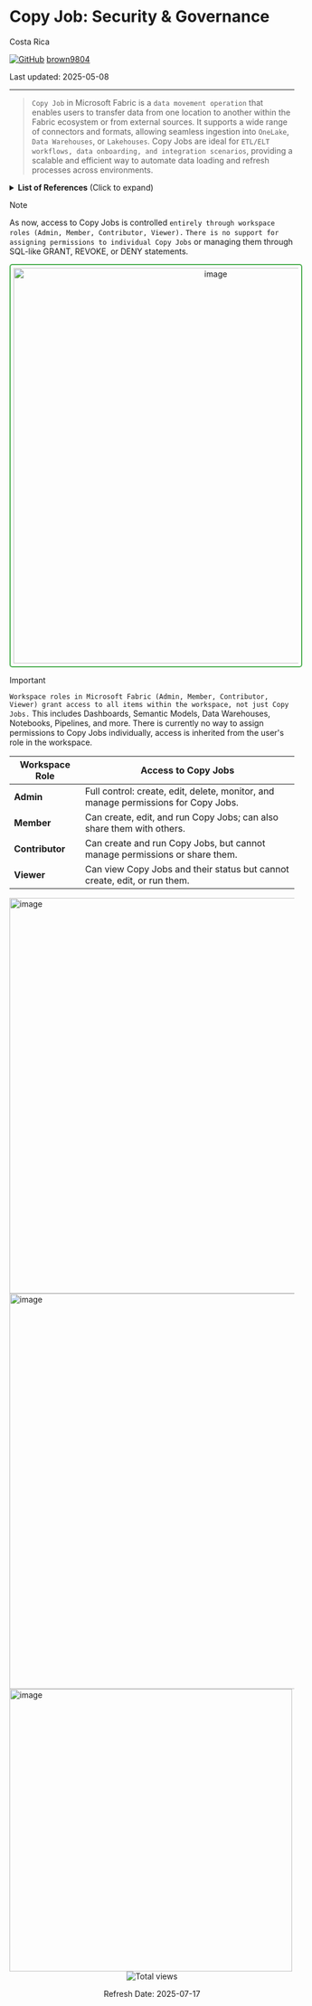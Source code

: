 # Copy Job: Security \& Governance

Costa Rica

[![GitHub](https://img.shields.io/badge/--181717?logo=github&logoColor=ffffff)](https://github.com/)
[brown9804](https://github.com/brown9804)

Last updated: 2025-05-08

------------------------------------------

> `Copy Job` in Microsoft Fabric is a `data movement operation` that enables users to transfer data from one location to another within the Fabric ecosystem or from external sources. It supports a wide range of connectors and formats, allowing seamless ingestion into `OneLake`, `Data Warehouses`, or `Lakehouses`. Copy Jobs are ideal for `ETL/ELT workflows, data onboarding, and integration scenarios`, providing a scalable and efficient way to automate data loading and refresh processes across environments.

<details>
<summary><b>List of References</b> (Click to expand)</summary>

- [What is the Copy job in Data Factory for Microsoft Fabric?](https://learn.microsoft.com/en-us/fabric/data-factory/what-is-copy-job)
- [Learn how to create a Copy job in Data Factory for Microsoft Fabric](https://learn.microsoft.com/en-us/fabric/data-factory/create-copy-job)

</details>

> [!NOTE]
> As now, access to Copy Jobs is controlled `entirely through workspace roles (Admin, Member, Contributor, Viewer).`
> `There is no support for assigning permissions to individual Copy Jobs` or managing them through SQL-like GRANT, REVOKE, or DENY statements.

<div align="center">
  <img width="700" alt="image" src="https://github.com/user-attachments/assets/6f7d1d11-733a-492f-b63e-0da371908e35" style="border: 2px solid #4CAF50; border-radius: 5px; padding: 5px;"/>
</div>

> [!IMPORTANT]
> `Workspace roles in Microsoft Fabric (Admin, Member, Contributor, Viewer) grant access to all items within the workspace, not just Copy Jobs.` This includes Dashboards,
> Semantic Models, Data Warehouses, Notebooks, Pipelines, and more. There is currently no way to assign permissions to Copy Jobs individually, access is inherited from the user's role in the workspace.

| **Workspace Role** | **Access to Copy Jobs**                                                                 |
|--------------------|------------------------------------------------------------------------------------------|
| **Admin**          | Full control: create, edit, delete, monitor, and manage permissions for Copy Jobs.       |
| **Member**         | Can create, edit, and run Copy Jobs; can also share them with others.                    |
| **Contributor**    | Can create and run Copy Jobs, but cannot manage permissions or share them.               |
| **Viewer**         | Can view Copy Jobs and their status but cannot create, edit, or run them.                |

<img width="700" alt="image" src="https://github.com/user-attachments/assets/93ccd9f1-a650-4663-a631-3b2b20434cae" />

<img width="700" alt="image" src="https://github.com/user-attachments/assets/ce0bcfe1-cce2-45e9-81ee-c58e89a7f089" />

<img width="500" alt="image" src="https://github.com/user-attachments/assets/097cb406-b4c8-4d49-88c2-6d4ea8cf7294" />

<!-- START BADGE -->
<div align="center">
  <img src="https://img.shields.io/badge/Total%20views-56-limegreen" alt="Total views">
  <p>Refresh Date: 2025-07-17</p>
</div>
<!-- END BADGE -->
